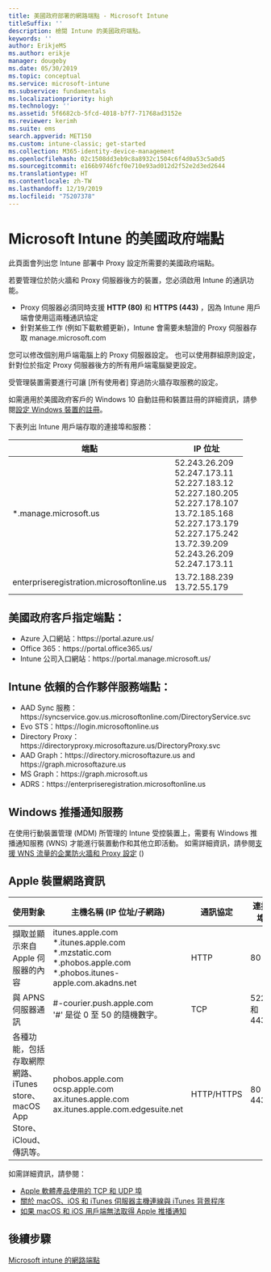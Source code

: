 ```yaml
---
title: 美國政府部署的網路端點 - Microsoft Intune
titleSuffix: ''
description: 檢閱 Intune 的美國政府端點。
keywords: ''
author: ErikjeMS
ms.author: erikje
manager: dougeby
ms.date: 05/30/2019
ms.topic: conceptual
ms.service: microsoft-intune
ms.subservice: fundamentals
ms.localizationpriority: high
ms.technology: ''
ms.assetid: 5f6682cb-5fcd-4018-b7f7-71768ad3152e
ms.reviewer: kerimh
ms.suite: ems
search.appverid: MET150
ms.custom: intune-classic; get-started
ms.collection: M365-identity-device-management
ms.openlocfilehash: 02c1508dd3eb9c8a8932c1504c6f4d0a53c5a0d5
ms.sourcegitcommit: e166b9746fcf0e710e93ad012d2f52e2d3ed2644
ms.translationtype: HT
ms.contentlocale: zh-TW
ms.lasthandoff: 12/19/2019
ms.locfileid: "75207378"
---
```

# <a name="us-government-endpoints-for-microsoft-intune"></a>Microsoft Intune 的美國政府端點

此頁面會列出您 Intune 部署中 Proxy 設定所需要的美國政府端點。

若要管理位於防火牆和 Proxy 伺服器後方的裝置，您必須啟用 Intune 的通訊功能。

- Proxy 伺服器必須同時支援 **HTTP (80)** 和 **HTTPS (443)** ，因為 Intune 用戶端會使用這兩種通訊協定
- 針對某些工作 (例如下載軟體更新)，Intune 會需要未驗證的 Proxy 伺服器存取 manage.microsoft.com

您可以修改個別用戶端電腦上的 Proxy 伺服器設定。 也可以使用群組原則設定，針對位於指定 Proxy 伺服器後方的所有用戶端電腦變更設定。

受管理裝置需要進行可讓 [所有使用者]  穿過防火牆存取服務的設定。

如需適用於美國政府客戶的 Windows 10 自動註冊和裝置註冊的詳細資訊，請參閱[設定 Windows 裝置的註冊](../enrollment/windows-enroll.md#windows-10-auto-enrollment-and-device-registration)。

下表列出 Intune 用戶端存取的連接埠和服務：

|**端點**|**IP 位址**|
|---------------------|-----------|
|*.manage.microsoft.us | 52.243.26.209 <br> 52.247.173.11 <br> 52.227.183.12 <br>52.227.180.205 <br> 52.227.178.107 <br> 13.72.185.168 <br> 52.227.173.179 <br> 52.227.175.242 <br> 13.72.39.209 <br> 52.243.26.209 <br> 52.247.173.11 |
| enterpriseregistration.microsoftonline.us | 13.72.188.239 <br> 13.72.55.179 |

## <a name="us-government-customer-designated-endpoints"></a>美國政府客戶指定端點：
- Azure 入口網站：https:\//portal.azure.us/ 
- Office 365：https:\//portal.office365.us/ 
- Intune 公司入口網站：https:\//portal.manage.microsoft.us/ 

## <a name="partner-service-endpoints-that-intune-depends-on"></a>Intune 依賴的合作夥伴服務端點：
- AAD Sync 服務：https:\//syncservice.gov.us.microsoftonline.com/DirectoryService.svc
- Evo STS：https:\//login.microsoftonline.us
- Directory Proxy：https:\//directoryproxy.microsoftazure.us/DirectoryProxy.svc
- AAD Graph：https:\//directory.microsoftazure.us and https:\//graph.microsoftazure.us
- MS Graph：https:\//graph.microsoft.us
- ADRS：https:\//enterpriseregistration.microsoftonline.us

## <a name="windows-push-notification-services"></a>Windows 推播通知服務
在使用行動裝置管理 (MDM) 所管理的 Intune 受控裝置上，需要有 Windows 推播通知服務 (WNS) 才能進行裝置動作和其他立即活動。 如需詳細資訊，請參閱[支援 WNS 流量的企業防火牆和 Proxy 設定](https://docs.microsoft.com/windows/uwp/design/shell/tiles-and-notifications/firewall-allowlist-config) ()

## <a name="apple-device-network-information"></a>Apple 裝置網路資訊

|**使用對象**|**主機名稱 (IP 位址/子網路)**|**通訊協定**|**連接埠**|
|------------|-----------|------------|-----------|
|擷取並顯示來自 Apple 伺服器的內容|itunes.apple.com<br>\*.itunes.apple.com<br>\*.mzstatic.com<br>\*.phobos.apple.com<br>\*.phobos.itunes-apple.com.akadns.net|HTTP|80|
|與 APNS 伺服器通訊|#-courier.push.apple.com<br>'#' 是從 0 至 50 的隨機數字。|TCP|5223 和 443|
|各種功能，包括存取網際網路、iTunes store、macOS App Store、iCloud、傳訊等。|phobos.apple.com<br>ocsp.apple.com<br>ax.itunes.apple.com<br>ax.itunes.apple.com.edgesuite.net|HTTP/HTTPS|80 或 443|

如需詳細資訊，請參閱：

- [Apple 軟體產品使用的 TCP 和 UDP 埠](https://support.apple.com/HT202944)
- [關於 macOS、iOS 和 iTunes 伺服器主機連線與 iTunes 背景程序](https://support.apple.com/HT201999)
- [如果 macOS 和 iOS 用戶端無法取得 Apple 推播通知](https://support.apple.com/HT203609)

## <a name="next-steps"></a>後續步驟
[Microsoft intune 的網路端點](intune-endpoints.md)

